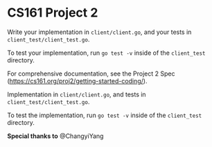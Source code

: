 # CS161 Project 2

Write your implementation in `client/client.go`, and your tests in `client_test/client_test.go`.

To test your implementation, run `go test -v` inside of the `client_test` directory.

For comprehensive documentation, see the Project 2 Spec (https://cs161.org/proj2/getting-started-coding/).

Implementation in `client/client.go`, and tests in `client_test/client_test.go`.

To test the implementation, run `go test -v` inside of the `client_test` directory.

**Special thanks to** @ChangyiYang
